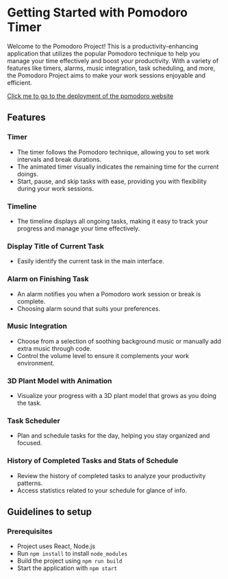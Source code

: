# Getting Started with Pomodoro Timer

Welcome to the Pomodoro Project! This is a productivity-enhancing application that utilizes the popular Pomodoro technique to help you manage your time effectively and boost your productivity. With a variety of features like timers, alarms, music integration, task scheduling, and more, the Pomodoro Project aims to make your work sessions enjoyable and efficient.

[Click me to go to the deployment of the pomodoro website](https://creator-ly.github.io/pomodoro)

## Features

### Timer
+ The timer follows the Pomodoro technique, allowing you to set work intervals and break durations.
+ The animated timer visually indicates the remaining time for the current doings.
+ Start, pause, and skip tasks with ease, providing you with flexibility during your work sessions.

### Timeline
+ The timeline displays all ongoing tasks, making it easy to track your progress and manage your time effectively.

### Display Title of Current Task
+ Easily identify the current task in the main interface.

### Alarm on Finishing Task
+ An alarm notifies you when a Pomodoro work session or break is complete.
+ Choosing alarm sound that suits your preferences.

### Music Integration
+ Choose from a selection of soothing background music or manually add extra music through code.
+ Control the volume level to ensure it complements your work environment.

### 3D Plant Model with Animation
+ Visualize your progress with a 3D plant model that grows as you doing the task.

### Task Scheduler
+ Plan and schedule tasks for the day, helping you stay organized and focused.

### History of Completed Tasks and Stats of Schedule
+ Review the history of completed tasks to analyze your productivity patterns.
+ Access statistics related to your schedule for glance of info.

## Guidelines to setup

### Prerequisites

- Project uses React, Node.js
- Run `npm install` to install `node_modules`
- Build the project using `npm run build`
- Start the application with `npm start`
